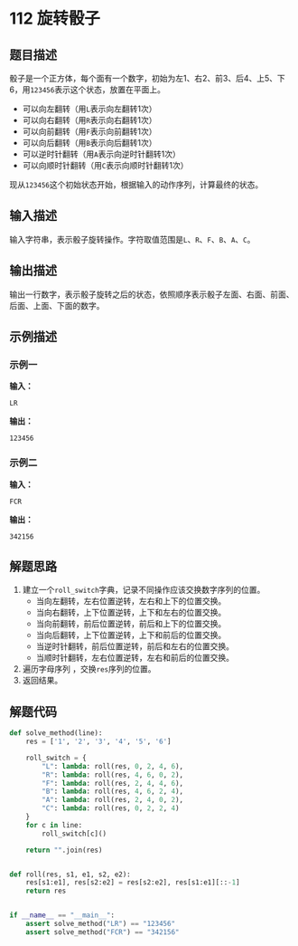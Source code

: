 # 112 旋转骰子

## 题目描述

骰子是一个正方体，每个面有一个数字，初始为左1、右2、前3、后4、上5、下6，用`123456`表示这个状态，放置在平面上。

- 可以向左翻转（用`L`表示向左翻转1次）
- 可以向右翻转（用`R`表示向右翻转1次）
- 可以向前翻转（用`F`表示向前翻转1次）
- 可以向后翻转（用`B`表示向后翻转1次）
- 可以逆时针翻转（用`A`表示向逆时针翻转1次）
- 可以向顺时针翻转（用`C`表示向顺时针翻转1次）

现从`123456`这个初始状态开始，根据输入的动作序列，计算最终的状态。

## 输入描述

输入字符串，表示骰子旋转操作。字符取值范围是`L`、`R`、`F`、`B`、`A`、`C`。

## 输出描述

输出一行数字，表示骰子旋转之后的状态，依照顺序表示骰子左面、右面、前面、后面、上面、下面的数字。

## 示例描述

### 示例一

**输入：**

```text
LR
```

**输出：**

```text
123456
```

### 示例二

**输入：**

```text
FCR
```

**输出：**

```text
342156
```

## 解题思路

1. 建立一个`roll_switch`字典，记录不同操作应该交换数字序列的位置。
   - 当向左翻转，左右位置逆转，左右和上下的位置交换。
   - 当向右翻转，上下位置逆转，上下和左右的位置交换。
   - 当向前翻转，前后位置逆转，前后和上下的位置交换。
   - 当向后翻转，上下位置逆转，上下和前后的位置交换。
   - 当逆时针翻转，前后位置逆转，前后和左右的位置交换。
   - 当顺时针翻转，左右位置逆转，左右和前后的位置交换。
2. 遍历字母序列 ，交换`res`序列的位置。
3. 返回结果。

## 解题代码

```python
def solve_method(line):
    res = ['1', '2', '3', '4', '5', '6']

    roll_switch = {
        "L": lambda: roll(res, 0, 2, 4, 6),
        "R": lambda: roll(res, 4, 6, 0, 2),
        "F": lambda: roll(res, 2, 4, 4, 6),
        "B": lambda: roll(res, 4, 6, 2, 4),
        "A": lambda: roll(res, 2, 4, 0, 2),
        "C": lambda: roll(res, 0, 2, 2, 4)
    }
    for c in line:
        roll_switch[c]()

    return "".join(res)


def roll(res, s1, e1, s2, e2):
    res[s1:e1], res[s2:e2] = res[s2:e2], res[s1:e1][::-1]
    return res


if __name__ == "__main__":
    assert solve_method("LR") == "123456"
    assert solve_method("FCR") == "342156"
```
